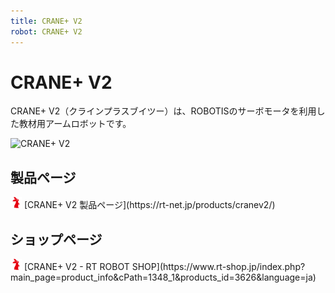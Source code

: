 ```yaml
---
title: CRANE+ V2
robot: CRANE+ V2
---
```


# CRANE+ V2

CRANE+ V2（クラインプラスブイツー）は、ROBOTISのサーボモータを利用した教材用アームロボットです。

![CRANE+ V2](https://rt-net.github.io/images/crane-plus/CRANEV2.png)

## 製品ページ

<img src='../img/rt-logo-32x32.png' alt='RT' width='18px'>
[CRANE+ V2 製品ページ](https://rt-net.jp/products/cranev2/)

## ショップページ

<img src='../img/rt-logo-32x32.png' alt='RT' width='18px'>
[CRANE+ V2 - RT ROBOT SHOP](https://www.rt-shop.jp/index.php?main_page=product_info&cPath=1348_1&products_id=3626&language=ja)
